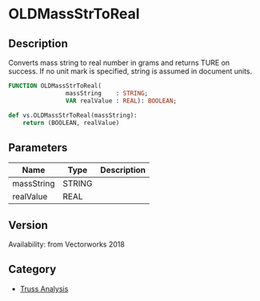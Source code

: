 # OLDMassStrToReal

## Description
Converts mass string to real number in grams and returns TURE on success. If no unit mark is specified, string is assumed in document units.

```pascal
FUNCTION OLDMassStrToReal(
				massString    : STRING;
				VAR realValue : REAL): BOOLEAN;
```

```python
def vs.OLDMassStrToReal(massString):
    return (BOOLEAN, realValue)
```

## Parameters
|Name|Type|Description|
|---|---|---|
|massString|STRING|   |
|realValue|REAL|   |

## Version
Availability: from Vectorworks 2018

## Category
* [Truss Analysis](../Categories/Truss%20Analysis.md)
